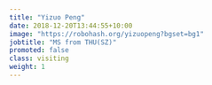 ```yaml
---
title: "Yizuo Peng"
date: 2018-12-20T13:44:55+10:00
image: "https://robohash.org/yizuopeng?bgset=bg1"
jobtitle: "MS from THU(SZ)"
promoted: false
class: visiting
weight: 1
---
```

